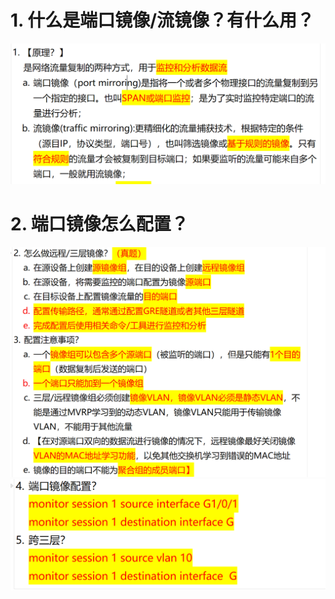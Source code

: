 # 1. 什么是端口镜像/流镜像？有什么用？

![alt text](images/面试题---端口镜像基础/image.png)

# 2. 端口镜像怎么配置？

![alt text](images/面试题---端口镜像基础/image-1.png)
![alt text](images/面试题---端口镜像基础/image-2.png)
